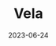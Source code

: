 ---
title: "Vela"
cc-type: constellation
borders:
  - Antlia
  - Carina
  - Centaurus
  - Puppis
  - Pyxis
date: 2023-06-24
hashtag: vela
subdivision-of:
  - southern celestial hemisphere
tags:
  - Constellation
---